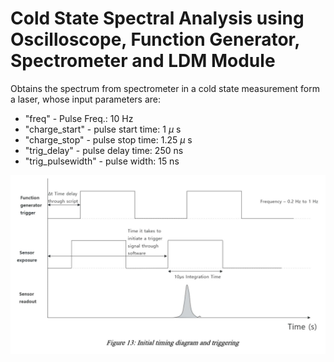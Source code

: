 # Cold State Spectral Analysis using Oscilloscope, Function Generator, Spectrometer and LDM Module

Obtains the spectrum from spectrometer in a cold state measurement form a laser, whose input parameters are:

- "freq" - Pulse Freq.: 10 Hz
- "charge_start" - pulse start time: 1 $\mu$ s
- "charge_stop" - pulse stop time: 1.25 $\mu$ s
- "trig_delay" - pulse delay time: 250 ns
- "trig_pulsewidth" - pulse width: 15 ns

![Timimg and Triggering Diagram](media/timing.png)
